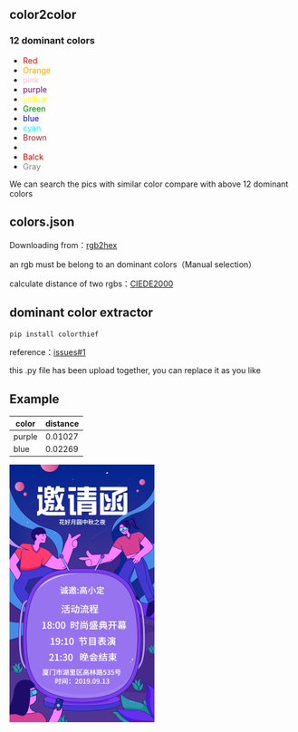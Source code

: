 ## color2color


### 12 dominant colors
- <font color="red">Red</font>
- <font color="orange">Orange</font>
- <font color="pink">pink</font>
- <font color="purple">purple</font>
- <font color="yellow">yellow</font>
- <font color="Green">Green</font>
- <font color="blue">blue</font>
- <font color="cyan">cyan</font>
- <font color="brown">Brown</font>
- <font color="white">White</font>
- <font color="balck">Balck</font>
- <font color="gray">Gray</font>


We can search the pics with similar color compare with above 12 dominant colors



## colors.json
Downloading from：[rgb2hex](https://www.rgbtohex.net/)

an rgb must be belong to an dominant colors（Manual selection）


calculate distance of two rgbs：[CIEDE2000](https://github.com/sumtype/CIEDE2000)

## dominant color extractor
```
pip install colorthief
```
reference：[issues#1](https://github.com/fengsp/color-thief-py/issues/1)

this .py file has been upload together, you can replace it as you like





## Example
| color       | distance     |
| ---------- | ---------- |
| purple | 0.01027 |
| blue | 0.02269 |

![img1](../imgs/1.png)

